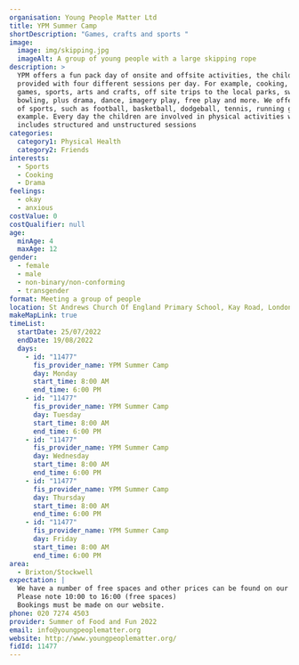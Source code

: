 ```yaml
---
organisation: Young People Matter Ltd
title: YPM Summer Camp
shortDescription: "Games, crafts and sports "
image:
  image: img/skipping.jpg
  imageAlt: A group of young people with a large skipping rope
description: >
  YPM offers a fun pack day of onsite and offsite activities, the children are
  provided with four different sessions per day. For example, cooking, team
  games, sports, arts and crafts, off site trips to the local parks, swimming,
  bowling, plus drama, dance, imagery play, free play and more. We offer a range
  of sports, such as football, basketball, dodgeball, tennis, running games for
  example. Every day the children are involved in physical activities which
  includes structured and unstructured sessions 
categories:
  category1: Physical Health
  category2: Friends
interests:
  - Sports
  - Cooking
  - Drama
feelings:
  - okay
  - anxious
costValue: 0
costQualifier: null
age:
  minAge: 4
  maxAge: 12
gender:
  - female
  - male
  - non-binary/non-conforming
  - transgender
format: Meeting a group of people
location: St Andrews Church Of England Primary School, Kay Road, London, SW9 9DE
makeMapLink: true
timeList:
  startDate: 25/07/2022
  endDate: 19/08/2022
  days:
    - id: "11477"
      fis_provider_name: YPM Summer Camp
      day: Monday
      start_time: 8:00 AM
      end_time: 6:00 PM
    - id: "11477"
      fis_provider_name: YPM Summer Camp
      day: Tuesday
      start_time: 8:00 AM
      end_time: 6:00 PM
    - id: "11477"
      fis_provider_name: YPM Summer Camp
      day: Wednesday
      start_time: 8:00 AM
      end_time: 6:00 PM
    - id: "11477"
      fis_provider_name: YPM Summer Camp
      day: Thursday
      start_time: 8:00 AM
      end_time: 6:00 PM
    - id: "11477"
      fis_provider_name: YPM Summer Camp
      day: Friday
      start_time: 8:00 AM
      end_time: 6:00 PM
area:
  - Brixton/Stockwell
expectation: |
  We have a number of free spaces and other prices can be found on our website 
  Please note 10:00 to 16:00 (free spaces) 
  Bookings must be made on our website.
phone: 020 7274 4503
provider: Summer of Food and Fun 2022
email: info@youngpeoplematter.org
website: http://www.youngpeoplematter.org/
fidId: 11477
---
```

